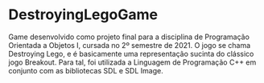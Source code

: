 # DestroyingLegoGame
Game desenvolvido como projeto final para a disciplina de Programação Orientada a Objetos I, cursada no 2º semestre de 2021. O jogo se chama Destroying Lego, e é basicamente uma representação sucinta do clássico jogo Breakout. Para tal, foi utilizada a Linguagem de Programação C++ em conjunto com as bibliotecas SDL e SDL Image.
